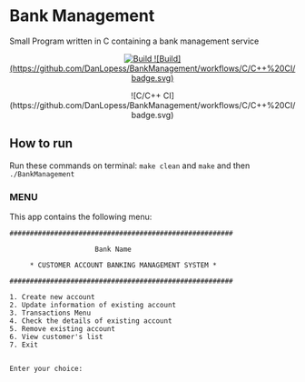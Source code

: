 # Bank Management

Small Program written in C containing a bank management service

<p align="center">
  <a href="https://github.com/DanLopess/BankManagement/actions">
    <img src="https://img.shields.io/github/workflow/status/socialsoftware/quizzes-tutor/build" alt="Build">
  </a>
  <a href="https://github.com/DanLopess/BankManagement/blob/master/LICENSE">
    ![Build](https://github.com/DanLopess/BankManagement/workflows/C/C++%20CI/badge.svg)
    </a>
</p>

<p align="center">![C/C++ CI](https://github.com/DanLopess/BankManagement/workflows/C/C++%20CI/badge.svg)</p>

## How to run

Run these commands on terminal:
`make clean`
and
`make`
and then
`./BankManagement`

### MENU

This app contains the following menu:

    #######################################################

                         Bank Name

         * CUSTOMER ACCOUNT BANKING MANAGEMENT SYSTEM *

    #######################################################

    1. Create new account
    2. Update information of existing account
    3. Transactions Menu
    4. Check the details of existing account
    5. Remove existing account
    6. View customer's list
    7. Exit


    Enter your choice:
